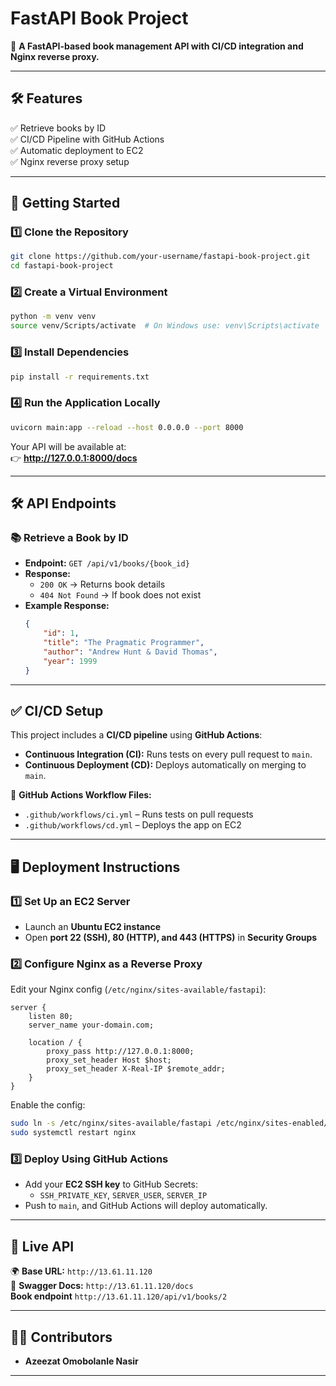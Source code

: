 # FastAPI Book Project

🚀 **A FastAPI-based book management API with CI/CD integration and Nginx reverse proxy.**

---

## **🛠️ Features**
✅ Retrieve books by ID  
✅ CI/CD Pipeline with GitHub Actions  
✅ Automatic deployment to EC2  
✅ Nginx reverse proxy setup  

---

## **🚀 Getting Started**

### **1️⃣ Clone the Repository**
```bash
git clone https://github.com/your-username/fastapi-book-project.git
cd fastapi-book-project
```

### **2️⃣ Create a Virtual Environment**
```bash
python -m venv venv
source venv/Scripts/activate  # On Windows use: venv\Scripts\activate
```

### **3️⃣ Install Dependencies**
```bash
pip install -r requirements.txt
```

### **4️⃣ Run the Application Locally**
```bash
uvicorn main:app --reload --host 0.0.0.0 --port 8000
```
Your API will be available at:  
👉 **http://127.0.0.1:8000/docs**  

---

## **🛠️ API Endpoints**

### 📚 **Retrieve a Book by ID**
- **Endpoint:** `GET /api/v1/books/{book_id}`  
- **Response:**  
  - `200 OK` → Returns book details  
  - `404 Not Found` → If book does not exist  
- **Example Response:**
  ```json
  {
      "id": 1,
      "title": "The Pragmatic Programmer",
      "author": "Andrew Hunt & David Thomas",
      "year": 1999
  }
  ```

---

## **✅ CI/CD Setup**

This project includes a **CI/CD pipeline** using **GitHub Actions**:
- **Continuous Integration (CI):** Runs tests on every pull request to `main`.  
- **Continuous Deployment (CD):** Deploys automatically on merging to `main`.  

📌 **GitHub Actions Workflow Files:**  
- `.github/workflows/ci.yml` – Runs tests on pull requests  
- `.github/workflows/cd.yml` – Deploys the app on EC2  

---

## **🖥️ Deployment Instructions**

### **1️⃣ Set Up an EC2 Server**
- Launch an **Ubuntu EC2 instance**  
- Open **port 22 (SSH), 80 (HTTP), and 443 (HTTPS)** in **Security Groups**  

### **2️⃣ Configure Nginx as a Reverse Proxy**
Edit your Nginx config (`/etc/nginx/sites-available/fastapi`):  
```nginx
server {
    listen 80;
    server_name your-domain.com;

    location / {
        proxy_pass http://127.0.0.1:8000;
        proxy_set_header Host $host;
        proxy_set_header X-Real-IP $remote_addr;
    }
}
```
Enable the config:
```bash
sudo ln -s /etc/nginx/sites-available/fastapi /etc/nginx/sites-enabled/
sudo systemctl restart nginx
```

### **3️⃣ Deploy Using GitHub Actions**
- Add your **EC2 SSH key** to GitHub Secrets:  
  - `SSH_PRIVATE_KEY`, `SERVER_USER`, `SERVER_IP`  
- Push to `main`, and GitHub Actions will deploy automatically.

---

## **🔗 Live API**
🌍 **Base URL:** `http://13.61.11.120`  
📄 **Swagger Docs:** `http://13.61.11.120/docs`  
   **Book endpoint** `http://13.61.11.120/api/v1/books/2`

---

## **👨‍💻 Contributors**
- **Azeezat Omobolanle Nasir**  

---